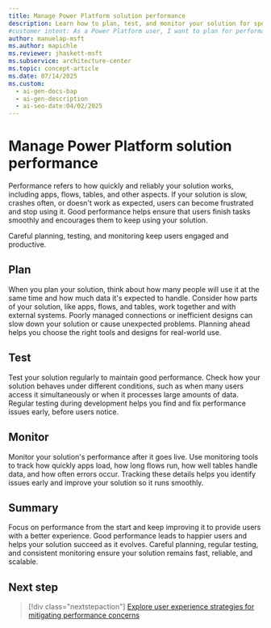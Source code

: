 ```yaml
---
title: Manage Power Platform solution performance
description: Learn how to plan, test, and monitor your solution for speed and reliability. Improve user experience with practical tips.
#customer intent: As a Power Platform user, I want to plan for performance so that my apps, flows, and tables run quickly and reliably for users.
author: manuelap-msft
ms.author: mapichle
ms.reviewer: jhaskett-msft
ms.subservice: architecture-center
ms.topic: concept-article
ms.date: 07/14/2025
ms.custom:
  - ai-gen-docs-bap
  - ai-gen-description
  - ai-seo-date:04/02/2025
---
```



# Manage Power Platform solution performance

Performance refers to how quickly and reliably your solution works, including apps, flows, tables, and other aspects. If your solution is slow, crashes often, or doesn't work as expected, users can become frustrated and stop using it. Good performance helps ensure that users finish tasks smoothly and encourages them to keep using your solution.

Careful planning, testing, and monitoring keep users engaged and productive.

## Plan

When you plan your solution, think about how many people will use it at the same time and how much data it's expected to handle. Consider how parts of your solution, like apps, flows, and tables, work together and with external systems. Poorly managed connections or inefficient designs can slow down your solution or cause unexpected problems. Planning ahead helps you choose the right tools and designs for real-world use.

## Test

Test your solution regularly to maintain good performance. Check how your solution behaves under different conditions, such as when many users access it simultaneously or when it processes large amounts of data. Regular testing during development helps you find and fix performance issues early, before users notice.

## Monitor

Monitor your solution's performance after it goes live. Use monitoring tools to track how quickly apps load, how long flows run, how well tables handle data, and how often errors occur. Tracking these details helps you identify issues early and improve your solution so it runs smoothly.

## Summary

Focus on performance from the start and keep improving it to provide users with a better experience.  Good performance leads to happier users and helps your solution succeed as it evolves. Careful planning, regular testing, and consistent monitoring ensure your solution remains fast, reliable, and scalable.

## Next step

> [!div class="nextstepaction"]
> [Explore user experience strategies for mitigating performance concerns](ux-strategies.md)
